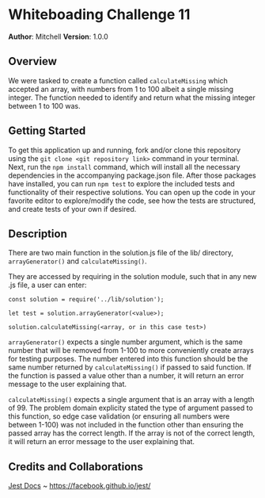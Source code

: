 # Whiteboading Challenge 11

**Author**: Mitchell
**Version**: 1.0.0

## Overview
We were tasked to create a function called `calculateMissing` which accepted an array, with numbers from 1 to 100 albeit a single missing integer. The function needed to identify and return what the missing integer between 1 to 100 was.

## Getting Started
To get this application up and running, fork and/or clone this repository using the `git clone <git repository link>` command in your terminal. Next, run the `npm install` command, which will install all the necessary dependencies in the accompanying package.json file. After those packages have installed, you can run `npm test` to explore the included tests and functionality of their respective solutions. You can open up the code in your favorite editor to explore/modify the code, see how the tests are structured, and create tests of your own if desired.

## Description
There are two main function in the solution.js file of the lib/ directory, `arrayGenerator()` and `calculateMissing()`.

They are accessed by requiring in the solution module, such that in any new .js file, a user can enter: 
```
const solution = require('../lib/solution');

let test = solution.arrayGenerator(<value>);

solution.calculateMissing(<array, or in this case test>)
```

`arrayGenerator()` expects a single number argument, which is the same number that will be removed from 1-100 to more conveniently create arrays for testing purposes. The number entered into this function should be the same number returned by `calculateMissing()` if passed to said function. If the function is passed a value other than a number, it will return an error message to the user explaining that.

`calculateMissing()` expects a single argument that is an array with a length of 99. The problem domain explicity stated the type of argument passed to this function, so edge case validation (or ensuring all numbers were between 1-100) was not included in the function other than ensuring the passed array has the correct length. If the array is not of the correct length, it will return an error message to the user explaining that.

## Credits and Collaborations
[Jest Docs](https://facebook.github.io/jest/) ~ https://facebook.github.io/jest/

